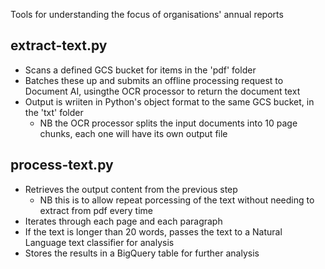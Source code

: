 Tools for understanding the focus of organisations' annual reports

## extract-text.py

- Scans a defined GCS bucket for items in the 'pdf' folder
- Batches these up and submits an offline processing request to Document AI, usingthe OCR processor to return the document text
- Output is wriiten in Python's object format to the same GCS bucket, in the 'txt' folder
  - NB the OCR processor splits the input documents into 10 page chunks, each one will have its own output file

## process-text.py

- Retrieves the output content from the previous step
  - NB this is to allow repeat porcessing of the text without needing to extract from pdf every time
- Iterates through each page and each paragraph
- If the text is longer than 20 words, passes the text to a Natural Language text classifier for analysis
- Stores the results in a BigQuery table for further analysis